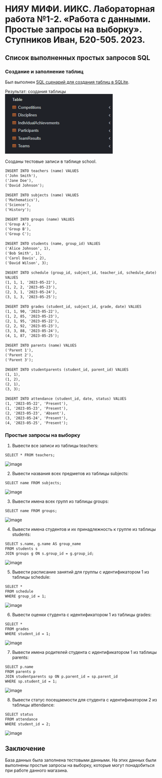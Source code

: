 # НИЯУ МИФИ. ИИКС. Лабораторная работа №1-2. «Работа с данными. Простые запросы на выборку». Ступников Иван, Б20-505. 2023.

## Список выполненных простых запросов SQL 

### Создание и заполнение таблиц
   Был выполнен [SQL сценарий для создания таблиц в SQLite](./organization.sql). 

   Результат: создания таблицы ![image](./images/Screenshot_1.png)
  
  Созданы тестовые записи в таблице school. 
  ```
  INSERT INTO teachers (name) VALUES
  ('John Smith'),
  ('Jane Doe'),
  ('David Johnson');

INSERT INTO subjects (name) VALUES
  ('Mathematics'),
  ('Science'),
  ('History');

INSERT INTO groups (name) VALUES
  ('Group A'),
  ('Group B'),
  ('Group C');

INSERT INTO students (name, group_id) VALUES
  ('Alice Johnson', 1),
  ('Bob Smith', 1),
  ('Carol Davis', 2),
  ('David Wilson', 3);

INSERT INTO schedule (group_id, subject_id, teacher_id, schedule_date) VALUES
  (1, 1, 1, '2023-05-22'),
  (1, 2, 2, '2023-05-23'),
  (2, 3, 1, '2023-05-24'),
  (3, 1, 3, '2023-05-25');

INSERT INTO grades (student_id, subject_id, grade, date) VALUES
  (1, 1, 90, '2023-05-22'),
  (1, 2, 85, '2023-05-23'),
  (2, 1, 95, '2023-05-22'),
  (2, 2, 92, '2023-05-23'),
  (3, 3, 88, '2023-05-24'),
  (4, 1, 87, '2023-05-25');

INSERT INTO parents (name) VALUES
  ('Parent 1'),
  ('Parent 2'),
  ('Parent 3');

INSERT INTO studentparents (student_id, parent_id) VALUES
  (1, 1),
  (1, 2),
  (2, 1),
  (3, 3);

INSERT INTO attendance (student_id, date, status) VALUES
  (1, '2023-05-22', 'Present'),
  (1, '2023-05-23', 'Present'),
  (2, '2023-05-23', 'Absent'),
  (3, '2023-05-24', 'Present'),
  (4, '2023-05-25', 'Present');

  ```
### Простые запросы на выборку
  1. Вывести все записи из таблицы teachers:
   ```
  SELECT * FROM teachers;
  ```
  ![image](./images/2.png)
  
  2. Вывести названия всех предметов из таблицы subjects:
   ```
  SELECT name FROM subjects;
  ```
  ![image](./images/3.png)
  
  3. Вывести имена всех групп из таблицы groups:
   ```
  SELECT name FROM groups;
  ```
  ![image](./images/4.png)
  
  4. Вывести имена студентов и их принадлежность к группе из таблицы students:
   ```
  SELECT s.name, g.name AS group_name
  FROM students s
  JOIN groups g ON s.group_id = g.group_id;
  ```
  ![image](./images/5.png)
  
  5. Вывести расписание занятий для группы с идентификатором 1 из таблицы schedule:
   ```
  SELECT *
  FROM schedule
  WHERE group_id = 1;
  ```
  ![image](./images/6.png)
  
  6. Вывести оценки студента с идентификатором 1 из таблицы grades:
   ```
  SELECT *
FROM grades
WHERE student_id = 1;
  ```
  ![image](./images/7.png)
  
  7. Вывести имена родителей студента с идентификатором 1 из таблицы parents:
   ```
  SELECT p.name
FROM parents p
JOIN studentparents sp ON p.parent_id = sp.parent_id
WHERE sp.student_id = 1;
  ```
  ![image](./images/8.png)
  
  8. Вывести статус посещаемости для студента с идентификатором 2 из таблицы attendance:
   ```
  SELECT status
FROM attendance
WHERE student_id = 2;
  ```
  ![image](./images/9.png)

## Заключение
База данных была заполнена тестовыми данными. На этих данных были выполнены простые запросы на выборку, которые могут понадобиться при работе данного магазина.
